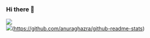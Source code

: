 ### Hi there 👋

![](https://github-readme-stats.muukii-app.vercel.app/api?username=muukii&show_icons=true&theme=radical)  
![](https://github-readme-stats.muukii-app.vercel.app/api/top-langs/?username=muukii&layout=compact&theme=radical)(https://github.com/anuraghazra/github-readme-stats)
